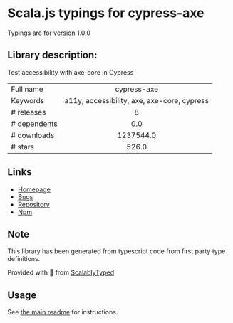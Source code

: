 
# Scala.js typings for cypress-axe

Typings are for version 1.0.0

## Library description:
Test accessibility with axe-core in Cypress

|                    |                 |
| ------------------ | :-------------: |
| Full name          | cypress-axe |
| Keywords           | a11y, accessibility, axe, axe-core, cypress |
| # releases         | 8 |
| # dependents       | 0.0 |
| # downloads        | 1237544.0 |
| # stars            | 526.0 |

## Links
- [Homepage](https://github.com/component-driven/cypress-axe)
- [Bugs](https://github.com/component-driven/cypress-axe/issues)
- [Repository](https://github.com/component-driven/cypress-axe)
- [Npm](https://www.npmjs.com/package/cypress-axe)
    


## Note
This library has been generated from typescript code from first party type definitions.

Provided with :purple_heart: from [ScalablyTyped](https://github.com/oyvindberg/ScalablyTyped)

## Usage
See [the main readme](../../readme.md) for instructions.


